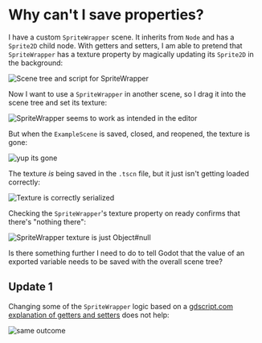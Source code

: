 # Why can't I save properties?

I have a custom `SpriteWrapper` scene. It inherits from `Node` and has a `Sprite2D` child node. With getters and setters, I am able to pretend that `SpriteWrapper` has a texture property by magically updating its `Sprite2D` in the background:

![Scene tree and script for SpriteWrapper](https://i.ibb.co/9GWNMVB/Screenshot-2023-06-28-153740.png)

Now I want to use a `SpriteWrapper` in another scene, so I drag it into the scene tree and set its texture:

![SpriteWrapper seems to work as intended in the editor](https://i.ibb.co/NnfY6zX/Screenshot-2023-06-28-154314.png)

But when the `ExampleScene` is saved, closed, and reopened, the texture is gone:

![yup its gone](https://i.ibb.co/rvg3mKb/Untitled-2023-06-27-2108.png)

The texture *is* being saved in the `.tscn` file, but it just isn't getting loaded correctly:

![Texture is correctly serialized](https://i.ibb.co/bdV9GXD/Untitled-2023-06-28-1549.png)

Checking the `SpriteWrapper`'s texture property on ready confirms that there's "nothing there":

![SpriteWrapper texture is just Object#null](https://i.ibb.co/rsTJTFk/Untitled-2023-06-28-1551.png)

Is there something further I need to do to tell Godot that the value of an exported variable needs to be saved with the overall scene tree?

## Update 1

Changing some of the `SpriteWrapper` logic based on a [gdscript.com explanation of getters and setters](https://gdscript.com/articles/godot-4-gdscript/#property-syntax) does not help:

![same outcome](https://i.ibb.co/F87BHWG/Screenshot-2023-06-28-161105.png)
